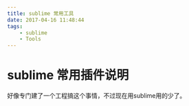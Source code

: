 ```yaml
---
title: sublime 常用工具
date: 2017-04-16 11:48:44
tags:
    - sublime 
    - Tools
---
```

# sublime 常用插件说明

好像专门建了一个工程搞这个事情，不过现在用sublime用的少了。